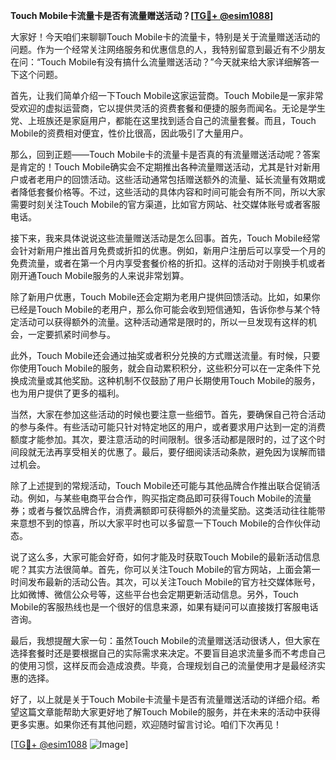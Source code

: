**Touch Mobile卡流量卡是否有流量赠送活动？[[TG💪+ @esim1088](https://t.me/s/esim1088)]**

大家好！今天咱们来聊聊Touch Mobile卡的流量卡，特别是关于流量赠送活动的问题。作为一个经常关注网络服务和优惠信息的人，我特别留意到最近有不少朋友在问：“Touch Mobile有没有搞什么流量赠送活动？”今天就来给大家详细解答一下这个问题。

首先，让我们简单介绍一下Touch Mobile这家运营商。Touch Mobile是一家非常受欢迎的虚拟运营商，它以提供灵活的资费套餐和便捷的服务而闻名。无论是学生党、上班族还是家庭用户，都能在这里找到适合自己的流量套餐。而且，Touch Mobile的资费相对便宜，性价比很高，因此吸引了大量用户。

那么，回到正题——Touch Mobile卡的流量卡是否真的有流量赠送活动呢？答案是肯定的！Touch Mobile确实会不定期推出各种流量赠送活动，尤其是针对新用户或者老用户的回馈活动。这些活动通常包括赠送额外的流量、延长流量有效期或者降低套餐价格等。不过，这些活动的具体内容和时间可能会有所不同，所以大家需要时刻关注Touch Mobile的官方渠道，比如官方网站、社交媒体账号或者客服电话。

接下来，我来具体说说这些流量赠送活动是怎么回事。首先，Touch Mobile经常会针对新用户推出首月免费或折扣的优惠。例如，新用户注册后可以享受一个月的免费流量，或者在第一个月内享受套餐价格的折扣。这样的活动对于刚换手机或者刚开通Touch Mobile服务的人来说非常划算。

除了新用户优惠，Touch Mobile还会定期为老用户提供回馈活动。比如，如果你已经是Touch Mobile的老用户，那么你可能会收到短信通知，告诉你参与某个特定活动可以获得额外的流量。这种活动通常是限时的，所以一旦发现有这样的机会，一定要抓紧时间参与。

此外，Touch Mobile还会通过抽奖或者积分兑换的方式赠送流量。有时候，只要你使用Touch Mobile的服务，就会自动累积积分，这些积分可以在一定条件下兑换成流量或其他奖励。这种机制不仅鼓励了用户长期使用Touch Mobile的服务，也为用户提供了更多的福利。

当然，大家在参加这些活动的时候也要注意一些细节。首先，要确保自己符合活动的参与条件。有些活动可能只针对特定地区的用户，或者要求用户达到一定的消费额度才能参加。其次，要注意活动的时间限制。很多活动都是限时的，过了这个时间段就无法再享受相关的优惠了。最后，要仔细阅读活动条款，避免因为误解而错过机会。

除了上述提到的常规活动，Touch Mobile还可能与其他品牌合作推出联合促销活动。例如，与某些电商平台合作，购买指定商品即可获得Touch Mobile的流量券；或者与餐饮品牌合作，消费满额即可获得额外的流量奖励。这类活动往往能带来意想不到的惊喜，所以大家平时也可以多留意一下Touch Mobile的合作伙伴动态。

说了这么多，大家可能会好奇，如何才能及时获取Touch Mobile的最新活动信息呢？其实方法很简单。首先，你可以关注Touch Mobile的官方网站，上面会第一时间发布最新的活动公告。其次，可以关注Touch Mobile的官方社交媒体账号，比如微博、微信公众号等，这些平台也会定期更新活动信息。另外，Touch Mobile的客服热线也是一个很好的信息来源，如果有疑问可以直接拨打客服电话咨询。

最后，我想提醒大家一句：虽然Touch Mobile的流量赠送活动很诱人，但大家在选择套餐时还是要根据自己的实际需求来决定。不要盲目追求流量多而不考虑自己的使用习惯，这样反而会造成浪费。毕竟，合理规划自己的流量使用才是最经济实惠的选择。

好了，以上就是关于Touch Mobile卡流量卡是否有流量赠送活动的详细介绍。希望这篇文章能帮助大家更好地了解Touch Mobile的服务，并在未来的活动中获得更多实惠。如果你还有其他问题，欢迎随时留言讨论。咱们下次再见！

[[TG💪+ @esim1088](https://t.me/s/esim1088) ![Image](https://i.postimg.cc/4NQfJmqS/Snipaste-2025-05-13-00-14-12.png)]